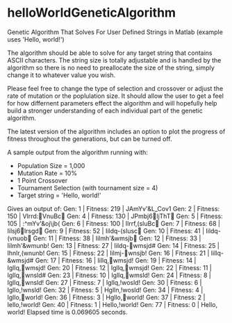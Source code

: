 # helloWorldGeneticAlgorithm
Genetic Algorithm That Solves For User Defined Strings in Matlab (example uses 'Hello, world!')

The algorithm should be able to solve for any target string that contains ASCII characters. The string size is totally adjustable and is handled by the algorithm so there is no need to preallocate the size of the string, simply change it to whatever value you wish.

Please feel free to change the type of selection and crossover or adjust the rate of mutation or the poplulation size. It should allow the user to get a feel for how differnent parameters effect the algorithm and will hopefully help build a stronger understanding of each individual part of the genetic algorithm.

The latest version of the algorithm includes an option to plot the progress of fitness throughout the generations, but can be turned off.

A sample output from the algorithm running with: 
  * Population Size = 1,000
  * Mutation Rate = 10%
  * 1 Point Crossover
  * Tournament Selection (with tournament size = 4)
  * Target string = 'Hello, world!'

Gives an output of:
Gen: 1  |  Fitness: 219  |  JAmYv'&L_Cov1
Gen: 2  |  Fitness: 150  |  Vlrrd:VnuBc
Gen: 4  |  Fitness: 130  |  JPmbj6ljThT
Gen: 5  |  Fitness: 105  |  :^mYv'&oj\jb(
Gen: 6  |  Fitness: 100  |  Ilrrf,(sluBc
Gen: 7  |  Fitness: 68  |  Iilsj6lrsgd
Gen: 9  |  Fitness: 52  |  Iildq-(slusc
Gen: 10  |  Fitness: 41  |  Iildq-(vnuob
Gen: 11  |  Fitness: 38  |  Iilmh'&wmsjb
Gen: 12  |  Fitness: 33  |  Iilmh'&wmunb!
Gen: 13  |  Fitness: 27  |  Iildq-wmsjd#
Gen: 14  |  Fitness: 25  |  Ihnlr,(wnunb!
Gen: 15  |  Fitness: 22  |  Iilmj-wnsjb!
Gen: 16  |  Fitness: 21  |  Iillq-&wmsjd#
Gen: 17  |  Fitness: 16  |  Iillq,wmsjd!
Gen: 19  |  Fitness: 14  |  Igllq,wmsjd!
Gen: 20  |  Fitness: 12  |  Igllq,wmsjd!
Gen: 22  |  Fitness: 11  |  Igllq,wnsld#
Gen: 23  |  Fitness: 10  |  Igllq,wmsld!
Gen: 24  |  Fitness: 8  |  Igllq,wnsld!
Gen: 27  |  Fitness: 7  |  Igllq,!wosld!
Gen: 30  |  Fitness: 6  |  Igllo,!wnsld!
Gen: 32  |  Fitness: 5  |  Hglln,!wosld!
Gen: 34  |  Fitness: 4  |  Igllo,world!
Gen: 36  |  Fitness: 3  |  Hgllo,world!
Gen: 37  |  Fitness: 2  |  Iello,!world!
Gen: 40  |  Fitness: 1  |  Hello,!world!
Gen: 77  |  Fitness: 0  |  Hello, world!
Elapsed time is 0.069605 seconds.
